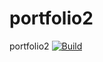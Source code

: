 # portfolio2
portfolio2
[![Build](https://github.com/JustynaKuznikk/workflows/Build/badge.svg)](https://github.com/JustynaKuznikk/portfolio2/actions)
